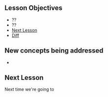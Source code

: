 ## Lesson Objectives

* ??
* ??
* [Next Lesson](#next-lesson)
* [Diff](https://github.com/lathonez/wangka/compare/lesson-six...lesson-seven)

## New concepts being addressed

*

## Next Lesson

Next time we're going to


